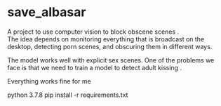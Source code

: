 # save_albasar
A project to use computer vision   to block obscene scenes . <br>
The idea depends on monitoring everything that is broadcast on the desktop, detecting porn scenes, and obscuring them in different ways.

The model works well with explicit sex scenes.
One of the problems we face is that we need to train a model to detect adult kissing . <br>

Everything works fine for me

python 3.7.8 
pip install -r requirements.txt

